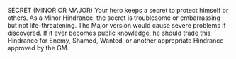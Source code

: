 SECRET (MINOR OR MAJOR)
Your hero keeps a secret to protect himself or others. As a Minor Hindrance, the secret is troublesome or embarrassing but not life-threatening.
The Major version would cause severe problems if discovered. If it ever becomes public knowledge, he should trade this Hindrance for Enemy, Shamed, Wanted, or another appropriate Hindrance approved by the GM.